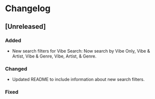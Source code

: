 # Changelog

## [Unreleased]

### Added
- New search filters for Vibe Search: Now search by Vibe Only, Vibe & Artist, Vibe & Genre, Vibe, Artist, & Genre.

### Changed
- Updated README to include information about new search filters.

### Fixed
